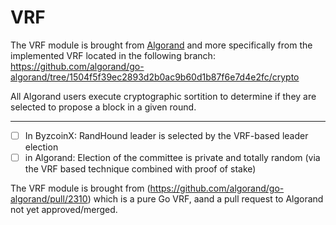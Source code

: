 # VRF #

The VRF module is brought from [Algorand](https://github.com/algorand/go-algorand)
and more specifically from the implemented VRF located in the following branch:
<https://github.com/algorand/go-algorand/tree/1504f5f39ec2893d2b0ac9b60d1b87f6e7d4e2fc/crypto>

All Algorand users execute cryptographic sortition to determine if they are selected to propose a block in a given round.

---------------------------------
- [ ] In ByzcoinX: RandHound leader is selected by the VRF-based leader election
- [ ] in Algorand: Election of the committee is private and totally random (via the VRF based technique combined with proof of stake)

The VRF module is brought from (https://github.com/algorand/go-algorand/pull/2310) which is a pure Go VRF, aand a pull request to Algorand not yet approved/merged.
